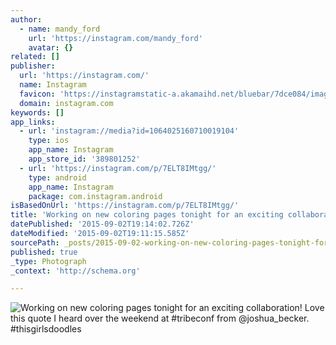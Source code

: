 ```yaml
---
author:
  - name: mandy_ford
    url: 'https://instagram.com/mandy_ford'
    avatar: {}
related: []
publisher:
  url: 'https://instagram.com/'
  name: Instagram
  favicon: 'https://instagramstatic-a.akamaihd.net/bluebar/7dce084/images/ico/favicon.ico'
  domain: instagram.com
keywords: []
app_links:
  - url: 'instagram://media?id=1064025160710019104'
    type: ios
    app_name: Instagram
    app_store_id: '389801252'
  - url: 'https://instagram.com/p/7ELT8IMtgg/'
    type: android
    app_name: Instagram
    package: com.instagram.android
isBasedOnUrl: 'https://instagram.com/p/7ELT8IMtgg/'
title: 'Working on new coloring pages tonight for an exciting collaboration! Love this quote I heard over the weekend at #tribeconf from @joshua_becker. #thisgirlsdoodles'
datePublished: '2015-09-02T19:14:02.726Z'
dateModified: '2015-09-02T19:11:15.585Z'
sourcePath: _posts/2015-09-02-working-on-new-coloring-pages-tonight-for-an-exciting-collab.md
published: true
_type: Photograph
_context: 'http://schema.org'

---
```

![Working on new coloring pages tonight for an exciting collaboration&excl; Love this quote I heard over the weekend at &num;tribeconf from &commat;joshua&lowbar;becker&period; &num;thisgirlsdoodles](https://igcdn-photos-d-a.akamaihd.net/hphotos-ak-xfa1/t51.2885-15/e35/11849819_1612852942315211_776732462_n.jpg)